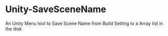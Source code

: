 # Unity-SaveSceneName
An Unity Menu tool to Save Scene Name from Build Setting to a Array list in the disk
